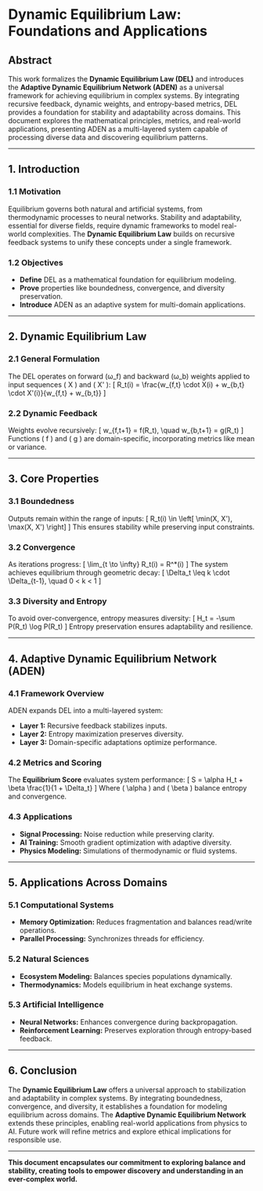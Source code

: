 # Dynamic Equilibrium Law: Foundations and Applications

## Abstract
This work formalizes the **Dynamic Equilibrium Law (DEL)** and introduces the **Adaptive Dynamic Equilibrium Network (ADEN)** as a universal framework for achieving equilibrium in complex systems. By integrating recursive feedback, dynamic weights, and entropy-based metrics, DEL provides a foundation for stability and adaptability across domains. This document explores the mathematical principles, metrics, and real-world applications, presenting ADEN as a multi-layered system capable of processing diverse data and discovering equilibrium patterns.

---

## 1. Introduction

### 1.1 Motivation
Equilibrium governs both natural and artificial systems, from thermodynamic processes to neural networks. Stability and adaptability, essential for diverse fields, require dynamic frameworks to model real-world complexities. The **Dynamic Equilibrium Law** builds on recursive feedback systems to unify these concepts under a single framework.

### 1.2 Objectives
- **Define** DEL as a mathematical foundation for equilibrium modeling.
- **Prove** properties like boundedness, convergence, and diversity preservation.
- **Introduce** ADEN as an adaptive system for multi-domain applications.

---

## 2. Dynamic Equilibrium Law

### 2.1 General Formulation
The DEL operates on forward (ω_f) and backward (ω_b) weights applied to input sequences \( X \) and \( X' \):
\[
R_t(i) = \frac{w_{f,t} \cdot X(i) + w_{b,t} \cdot X'(i)}{w_{f,t} + w_{b,t}}
\]

### 2.2 Dynamic Feedback
Weights evolve recursively:
\[
w_{f,t+1} = f(R_t), \quad w_{b,t+1} = g(R_t)
\]
Functions \( f \) and \( g \) are domain-specific, incorporating metrics like mean or variance.

---

## 3. Core Properties

### 3.1 Boundedness
Outputs remain within the range of inputs:
\[
R_t(i) \in \left[ \min(X, X'), \max(X, X') \right]
\]
This ensures stability while preserving input constraints.

### 3.2 Convergence
As iterations progress:
\[
\lim_{t \to \infty} R_t(i) = R^*(i)
\]
The system achieves equilibrium through geometric decay:
\[
\Delta_t \leq k \cdot \Delta_{t-1}, \quad 0 < k < 1
\]

### 3.3 Diversity and Entropy
To avoid over-convergence, entropy measures diversity:
\[
H_t = -\sum P(R_t) \log P(R_t)
\]
Entropy preservation ensures adaptability and resilience.

---

## 4. Adaptive Dynamic Equilibrium Network (ADEN)

### 4.1 Framework Overview
ADEN expands DEL into a multi-layered system:
- **Layer 1:** Recursive feedback stabilizes inputs.
- **Layer 2:** Entropy maximization preserves diversity.
- **Layer 3:** Domain-specific adaptations optimize performance.

### 4.2 Metrics and Scoring
The **Equilibrium Score** evaluates system performance:
\[
S = \alpha H_t + \beta \frac{1}{1 + \Delta_t}
\]
Where \( \alpha \) and \( \beta \) balance entropy and convergence.

### 4.3 Applications
- **Signal Processing:** Noise reduction while preserving clarity.
- **AI Training:** Smooth gradient optimization with adaptive diversity.
- **Physics Modeling:** Simulations of thermodynamic or fluid systems.

---

## 5. Applications Across Domains

### 5.1 Computational Systems
- **Memory Optimization:** Reduces fragmentation and balances read/write operations.
- **Parallel Processing:** Synchronizes threads for efficiency.

### 5.2 Natural Sciences
- **Ecosystem Modeling:** Balances species populations dynamically.
- **Thermodynamics:** Models equilibrium in heat exchange systems.

### 5.3 Artificial Intelligence
- **Neural Networks:** Enhances convergence during backpropagation.
- **Reinforcement Learning:** Preserves exploration through entropy-based feedback.

---

## 6. Conclusion
The **Dynamic Equilibrium Law** offers a universal approach to stabilization and adaptability in complex systems. By integrating boundedness, convergence, and diversity, it establishes a foundation for modeling equilibrium across domains. The **Adaptive Dynamic Equilibrium Network** extends these principles, enabling real-world applications from physics to AI. Future work will refine metrics and explore ethical implications for responsible use.

---

**This document encapsulates our commitment to exploring balance and stability, creating tools to empower discovery and understanding in an ever-complex world.**


